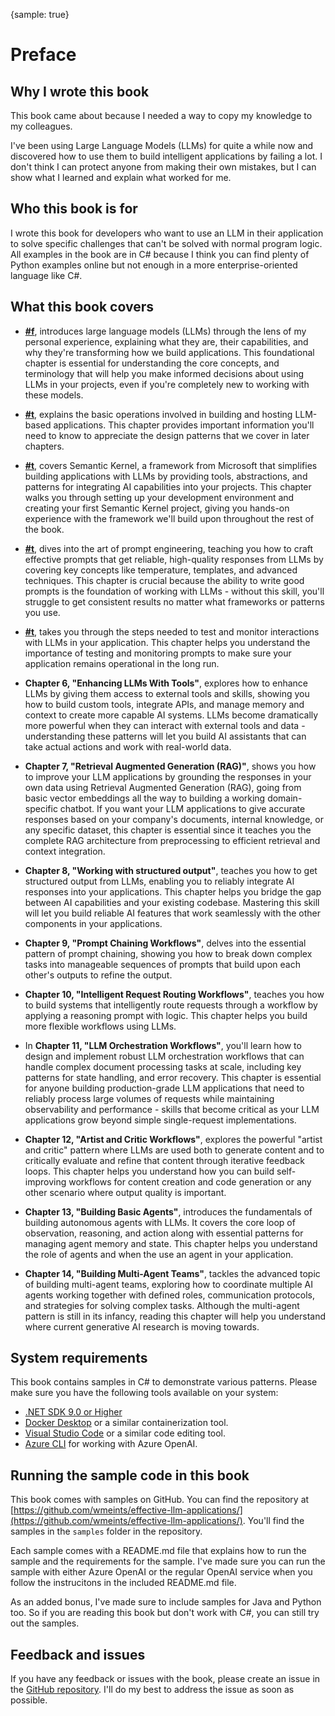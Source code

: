 {sample: true}
# Preface

## Why I wrote this book

This book came about because I needed a way to copy my knowledge to my colleagues.

I've been using Large Language Models (LLMs) for quite a while now and discovered how to
use them to build intelligent applications by failing a lot. I don't think I can protect
anyone from making their own mistakes, but I can show what I learned and explain what
worked for me.

## Who this book is for

I wrote this book for developers who want to use an LLM in their application to solve
specific challenges that can't be solved with normal program logic. All examples in the
book are in C# because I think you can find plenty of Python examples online but not
enough in a more enterprise-oriented language like C#.

## What this book covers

- **[#f](#understanding-llms)**, introduces large language models
  (LLMs) through the lens of my personal experience, explaining what they are, their
  capabilities, and why they're transforming how we build applications. This
  foundational chapter is essential for understanding the core concepts, and terminology
  that will help you make informed decisions about using LLMs in your projects, even if
  you're completely new to working with these models.

- **[#t](#essential-llmops-knowledge)**, explains the basic operations involved in
  building and hosting LLM-based applications. This chapter provides important
  information you'll need to know to appreciate the design patterns that we cover in
  later chapters.

- **[#t](#getting-started-with-semantic-kernel)**, covers Semantic Kernel, a framework
  from Microsoft that simplifies building applications with LLMs by providing tools,
  abstractions, and patterns for integrating AI capabilities into your projects. This
  chapter walks you through setting up your development environment and creating your
  first Semantic Kernel project, giving you hands-on experience with the framework we'll
  build upon throughout the rest of the book.

- **[#t](#the-art-and-nonsense-of-prompt-engineering)**, dives into the art of prompt engineering,
  teaching you how to craft effective prompts that get reliable, high-quality responses
  from LLMs by covering key concepts like temperature, templates, and advanced techniques.
  This chapter is crucial because the ability to write good prompts is the foundation of
  working with LLMs - without this skill, you'll struggle to get consistent results no
  matter what frameworks or patterns you use.

- **[#t](#prompt-testing-and-monitoring)**, takes you through the steps needed to
  test and monitor interactions with LLMs in your application. This chapter helps you
  understand the importance of testing and monitoring prompts to make sure your application
  remains operational in the long run.

- **Chapter 6, "Enhancing LLMs With Tools"**, explores how to enhance LLMs by giving them
  access to external tools and skills, showing you how to build custom tools, integrate
  APIs, and manage memory and context to create more capable AI systems. LLMs become
  dramatically more powerful when they can interact with external tools and data -
  understanding these patterns will let you build AI assistants that can take actual
  actions and work with real-world data.

- **Chapter 7, "Retrieval Augmented Generation (RAG)"**, shows you how to improve your LLM
  applications by grounding the responses in your own data using Retrieval Augmented
  Generation (RAG), going from basic vector embeddings all the way to building a working
  domain-specific chatbot. If you want your LLM applications to give accurate responses
  based on your company's documents, internal knowledge, or any specific dataset, this
  chapter is essential since it teaches you the complete RAG architecture from
  preprocessing to efficient retrieval and context integration.

- **Chapter 8, "Working with structured output"**, teaches you how to get structured output
  from LLMs, enabling you to reliably integrate AI responses into your applications.
  This chapter helps you bridge the gap between AI capabilities and your existing
  codebase. Mastering this skill will let you build reliable AI features that work
  seamlessly with the other components in your applications.

- **Chapter 9, "Prompt Chaining Workflows"**, delves into the essential pattern of prompt
  chaining, showing you how to break down complex tasks into manageable sequences of
  prompts that build upon each other's outputs to refine the output.

- **Chapter 10, "Intelligent Request Routing Workflows"**, teaches you how to build systems
  that intelligently route requests through a workflow by applying a reasoning prompt
  with logic. This chapter helps you build more flexible workflows using LLMs.

- In **Chapter 11, "LLM Orchestration Workflows"**, you'll learn how to design and implement
  robust LLM orchestration workflows that can handle complex document processing tasks
  at scale, including key patterns for state handling, and error recovery. This chapter
  is essential for anyone building production-grade LLM applications that need to
  reliably process large volumes of requests while maintaining observability and
  performance - skills that become critical as your LLM applications grow beyond simple
  single-request implementations.

- **Chapter 12, "Artist and Critic Workflows"**, explores the powerful "artist and critic"
  pattern where LLMs are used both to generate content and to critically evaluate and
  refine that content through iterative feedback loops. This chapter helps you
  understand how you can build self-improving workflows for content creation and code
  generation or any other scenario where output quality is important.

- **Chapter 13, "Building Basic Agents"**, introduces the fundamentals of building
  autonomous agents with LLMs. It covers the core loop of observation, reasoning, and
  action along with essential patterns for managing agent memory and state. This chapter
  helps you understand the role of agents and when the use an agent in your application.

- **Chapter 14, "Building Multi-Agent Teams"**, tackles the advanced topic of building
  multi-agent teams, exploring how to coordinate multiple AI agents working together
  with defined roles, communication protocols, and strategies for solving complex tasks.
  Although the multi-agent pattern is still in its infancy, reading this chapter will
  help you understand where current generative AI research is moving towards.

## System requirements

This book contains samples in C# to demonstrate various patterns. Please make sure you
have the following tools available on your system:

- [.NET SDK 9.0 or Higher](https://dot.net/)
- [Docker Desktop](https://www.docker.com/products/docker-desktop/) or a similar containerization tool.
- [Visual Studio Code](https://code.visualstudio.com) or a similar code editing tool.
- [Azure CLI](https://docs.microsoft.com/en-us/cli/azure/install-azure-cli) for working with Azure OpenAI.

## Running the sample code in this book

This book comes with samples on GitHub. You can find the repository at
[https://github.com/wmeints/effective-llm-applications/](https://github.com/wmeints/effective-llm-applications/).
You'll find the samples in the `samples` folder in the repository.

Each sample comes with a README.md file that explains how to run the sample and the
requirements for the sample. I've made sure you can run the sample with either Azure
OpenAI or the regular OpenAI service when you follow the instrucitons in the included
README.md file.

As an added bonus, I've made sure to include samples for Java and Python too. So if you
are reading this book but don't work with C#, you can still try out the samples.

## Feedback and issues

If you have any feedback or issues with the book, please create an issue in the [GitHub
repository][BOOK_REPO]. I'll do my best to address the issue as soon as possible.

[BOOK_REPO]: https://github.com/wmeints/effective-llm-applications/
